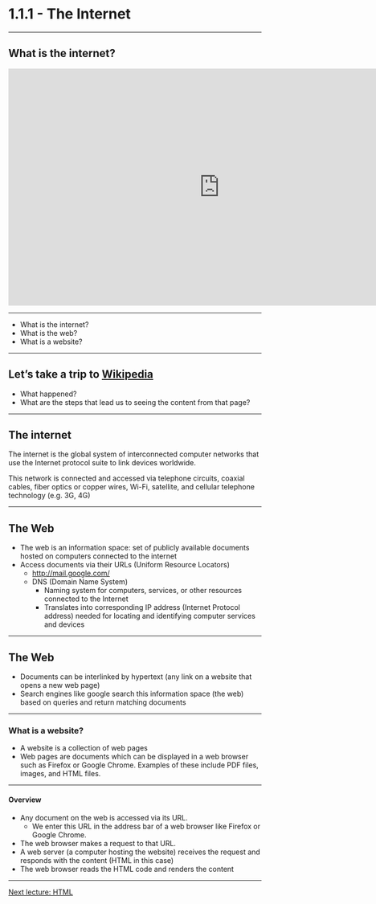 # 1.1.1 - The Internet

---

## What is the internet?

<iframe width="840" height="472" src="https://www.youtube.com/embed/iDbyYGrswtg" frameborder="0" allowfullscreen></iframe>

---

- What is the internet?
- What is the web?
- What is a website?

---

## Let’s take a trip to [Wikipedia](https://en.wikipedia.org/wiki/Montreal)

- What happened?
- What are the steps that lead us to seeing the content from that page?

---

## The internet

The internet is the global system of interconnected computer networks that use the Internet protocol suite to link devices worldwide.

This network is connected and accessed via telephone circuits, coaxial cables, fiber optics or copper wires, Wi-Fi, satellite, and cellular telephone technology (e.g. 3G, 4G)

---

## The Web

- The web is an information space: set of publicly available documents hosted on computers connected to the internet
- Access documents via their URLs (Uniform Resource Locators)
  - http://mail.google.com/
  - DNS (Domain Name System)
    - Naming system for computers, services, or other resources connected to the Internet
    - Translates into corresponding IP address (Internet Protocol address) needed for locating and identifying computer services and devices

---

## The Web

- Documents can be interlinked by hypertext (any link on a website that opens a new web page)
- Search engines like google search this information space (the web) based on queries and return matching documents

---

### What is a website?

- A website is a collection of web pages
- Web pages are documents which can be displayed in a web browser such as Firefox or Google Chrome. Examples of these include PDF files, images, and HTML files.

---

#### Overview

- Any document on the web is accessed via its URL.
  - We enter this URL in the address bar of a web browser like Firefox or Google Chrome.
- The web browser makes a request to that URL.
- A web server (a computer hosting the website) receives the request and responds with the content (HTML in this case)
- The web browser reads the HTML code and renders the content

---

[Next lecture: HTML](../lecture-2-html)
